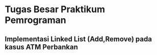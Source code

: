 # Tugas Besar Praktikum Pemrograman
## Implementasi Linked List (Add,Remove) pada kasus ATM Perbankan
